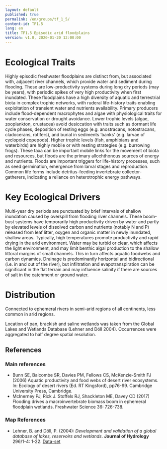 ```yaml
---
layout: default
published: true
permalink: /en/groups/tf_1_5/
content-id: TF1.5
lang: en
title: TF1.5 Episodic arid floodplains
version: v1.0, 2020-01-20 12:00:00
---
```

# Ecological Traits


Highly episodic freshwater floodplains are distinct from, but associated with, adjacent river channels, which provide water and sediment during flooding. These are low-productivity systems during long dry periods (may be years), with periodic spikes of very high productivity when first inundated. These floodplains have a high diversity of aquatic and terrestrial biota in complex trophic networks, with ruderal life-history traits enabling exploitation of transient water and nutrients availability. Primary producers include flood-dependent macrophytes and algae with physiological traits for water conservation or drought avoidance. Lower trophic levels (algae, zooplankton, crustacea) avoid desiccation with traits such as dormant life cycle phases, deposition of resting eggs (e.g. anostracans, notostracans, cladocerans, rotifers), and burial in sediments ‘banks’ (e.g. larvae of cyclopoid copepods). Higher trophic levels (fish, amphibians and waterbirds) are highly mobile or with resting strategies (e.g. burrowing frogs). These taxa can be important mobile links for the movement of biota and resources, but floods are the primary allochthonous sources of energy and nutrients. Floods are important triggers for life-history processes, such as seed germination, emergence from larval stages and reproduction. Common life forms include detritus-feeding invertebrate collector-gatherers, indicating a reliance on heterotrophic energy pathways.


# Key Ecological Drivers


Multi-year dry periods are punctuated by brief intervals of shallow inundation caused by overspill from flooding river channels. These boom-bust systems have temporarily high productivity driven by water and partly by elevated levels of dissolved carbon and nutrients (notably N and P) released from leaf litter, oxygen and organic matter in newly inundated, shallow areas. Typically, high temperatures promote productivity and rapid drying in the arid environment. Water may be turbid or clear, which affects the light environment, and may limit benthic algal production to the shallow littoral margins of small channels. This in turn affects aquatic foodwebs and carbon dynamics. Drainage is predominantly horizontal and bidirectional (i.e. in and out of the river), but infiltration and evapotranspiration can be significant in the flat terrain and may influence salinity if there are sources of salt in the catchment or ground water.


# Distribution


Connected to ephemeral rivers in semi-arid regions of all continents, less common in arid regions.


Location of pan, brackish and saline wetlands was taken from the Global Lakes and Wetlands Database (Lehner and Döll 2004). Occurrences were aggregated to half degree spatial resolution.

## References
### Main references
* Bunn SE, Balcombe SR, Davies PM, Fellows CS, McKenzie-Smith FJ (2006) Aquatic productivity and food webs of desert river ecosystems. In: Ecology of desert rivers (Ed. RT Kingsford), pp76-99. Cambridge University Press, Cambridge.
* McInerney PJ, Rick J. Stoffels RJ, Shackleton ME, Davey CD (2017) Flooding drives a macroinvertebrate biomass boom in ephemeral floodplain wetlands. Freshwater Science 36: 726-738.
### Map References
* Lehner, B. and Döll, P. (2004): *Development and validation of a global database of lakes, reservoirs and wetlands*. **Journal of Hydrology** 296/1-4: 1-22. [Data-set](https://www.worldwildlife.org/pages/global-lakes-and-wetlands-database)
